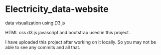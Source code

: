 # Electricity_data-website
data visualization using D3.js

HTML css d3.js javascript and bootstrap used in this  project. 




I have uploaded this project after working on it locally. So you may not be able to see any commits and all that.

